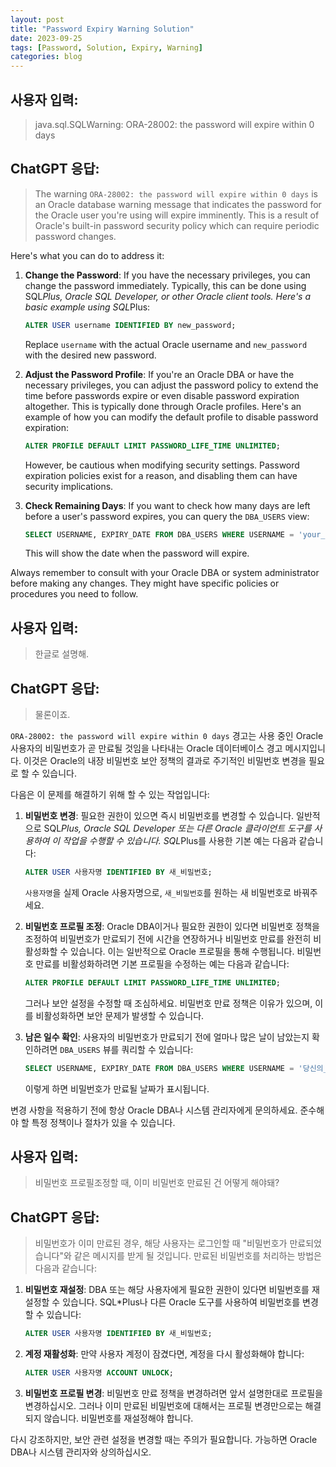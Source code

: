 ```yaml
---
layout: post
title: "Password Expiry Warning Solution"
date: 2023-09-25
tags: [Password, Solution, Expiry, Warning]
categories: blog
---
```


## 사용자 입력:
> java.sql.SQLWarning: ORA-28002: the password will expire within 0 days


## ChatGPT 응답:
> The warning `ORA-28002: the password will expire within 0 days` is an Oracle database warning message that indicates the password for the Oracle user you're using will expire imminently. This is a result of Oracle's built-in password security policy which can require periodic password changes.

Here's what you can do to address it:

1. **Change the Password**:
   If you have the necessary privileges, you can change the password immediately. Typically, this can be done using SQL*Plus, Oracle SQL Developer, or other Oracle client tools. Here's a basic example using SQL*Plus:

   ```sql
   ALTER USER username IDENTIFIED BY new_password;
   ```

   Replace `username` with the actual Oracle username and `new_password` with the desired new password.

2. **Adjust the Password Profile**:
   If you're an Oracle DBA or have the necessary privileges, you can adjust the password policy to extend the time before passwords expire or even disable password expiration altogether. This is typically done through Oracle profiles. Here's an example of how you can modify the default profile to disable password expiration:

   ```sql
   ALTER PROFILE DEFAULT LIMIT PASSWORD_LIFE_TIME UNLIMITED;
   ```

   However, be cautious when modifying security settings. Password expiration policies exist for a reason, and disabling them can have security implications.

3. **Check Remaining Days**:
   If you want to check how many days are left before a user's password expires, you can query the `DBA_USERS` view:

   ```sql
   SELECT USERNAME, EXPIRY_DATE FROM DBA_USERS WHERE USERNAME = 'your_username';
   ```

   This will show the date when the password will expire.

Always remember to consult with your Oracle DBA or system administrator before making any changes. They might have specific policies or procedures you need to follow.

## 사용자 입력:
> 한글로 설명해.

## ChatGPT 응답:
> 물론이죠. 

`ORA-28002: the password will expire within 0 days` 경고는 사용 중인 Oracle 사용자의 비밀번호가 곧 만료될 것임을 나타내는 Oracle 데이터베이스 경고 메시지입니다. 이것은 Oracle의 내장 비밀번호 보안 정책의 결과로 주기적인 비밀번호 변경을 필요로 할 수 있습니다.

다음은 이 문제를 해결하기 위해 할 수 있는 작업입니다:

1. **비밀번호 변경**:
   필요한 권한이 있으면 즉시 비밀번호를 변경할 수 있습니다. 일반적으로 SQL*Plus, Oracle SQL Developer 또는 다른 Oracle 클라이언트 도구를 사용하여 이 작업을 수행할 수 있습니다. SQL*Plus를 사용한 기본 예는 다음과 같습니다:

   ```sql
   ALTER USER 사용자명 IDENTIFIED BY 새_비밀번호;
   ```

   `사용자명`을 실제 Oracle 사용자명으로, `새_비밀번호`를 원하는 새 비밀번호로 바꿔주세요.

2. **비밀번호 프로필 조정**:
   Oracle DBA이거나 필요한 권한이 있다면 비밀번호 정책을 조정하여 비밀번호가 만료되기 전에 시간을 연장하거나 비밀번호 만료를 완전히 비활성화할 수 있습니다. 이는 일반적으로 Oracle 프로필을 통해 수행됩니다. 비밀번호 만료를 비활성화하려면 기본 프로필을 수정하는 예는 다음과 같습니다:

   ```sql
   ALTER PROFILE DEFAULT LIMIT PASSWORD_LIFE_TIME UNLIMITED;
   ```

   그러나 보안 설정을 수정할 때 조심하세요. 비밀번호 만료 정책은 이유가 있으며, 이를 비활성화하면 보안 문제가 발생할 수 있습니다.

3. **남은 일수 확인**:
   사용자의 비밀번호가 만료되기 전에 얼마나 많은 날이 남았는지 확인하려면 `DBA_USERS` 뷰를 쿼리할 수 있습니다:

   ```sql
   SELECT USERNAME, EXPIRY_DATE FROM DBA_USERS WHERE USERNAME = '당신의_사용자명';
   ```

   이렇게 하면 비밀번호가 만료될 날짜가 표시됩니다.

변경 사항을 적용하기 전에 항상 Oracle DBA나 시스템 관리자에게 문의하세요. 준수해야 할 특정 정책이나 절차가 있을 수 있습니다.

## 사용자 입력:
> 비밀번호 프로필조정할 때, 이미 비밀번호 만료된 건 어떻게 해야돼?

## ChatGPT 응답:
> 비밀번호가 이미 만료된 경우, 해당 사용자는 로그인할 때 "비밀번호가 만료되었습니다"와 같은 메시지를 받게 될 것입니다. 만료된 비밀번호를 처리하는 방법은 다음과 같습니다:

1. **비밀번호 재설정**:
   DBA 또는 해당 사용자에게 필요한 권한이 있다면 비밀번호를 재설정할 수 있습니다. SQL*Plus나 다른 Oracle 도구를 사용하여 비밀번호를 변경할 수 있습니다:

   ```sql
   ALTER USER 사용자명 IDENTIFIED BY 새_비밀번호;
   ```

2. **계정 재활성화**:
   만약 사용자 계정이 잠겼다면, 계정을 다시 활성화해야 합니다:

   ```sql
   ALTER USER 사용자명 ACCOUNT UNLOCK;
   ```

3. **비밀번호 프로필 변경**:
   비밀번호 만료 정책을 변경하려면 앞서 설명한대로 프로필을 변경하십시오. 그러나 이미 만료된 비밀번호에 대해서는 프로필 변경만으로는 해결되지 않습니다. 비밀번호를 재설정해야 합니다.

다시 강조하지만, 보안 관련 설정을 변경할 때는 주의가 필요합니다. 가능하면 Oracle DBA나 시스템 관리자와 상의하십시오.

